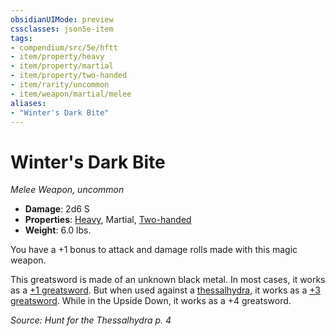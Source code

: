 ```yaml
---
obsidianUIMode: preview
cssclasses: json5e-item
tags:
- compendium/src/5e/hftt
- item/property/heavy
- item/property/martial
- item/property/two-handed
- item/rarity/uncommon
- item/weapon/martial/melee
aliases: 
- "Winter's Dark Bite"
---
```

# Winter's Dark Bite
*Melee Weapon, uncommon*  

- **Damage**: 2d6 S
- **Properties**: [Heavy](/Systems/5e/rules/item-properties.md#Heavy), Martial, [Two-handed](/Systems/5e/rules/item-properties.md#Two-handed)
- **Weight**: 6.0 lbs.

You have a +1 bonus to attack and damage rolls made with this magic weapon.

This greatsword is made of an unknown black metal. In most cases, it works as a [+1 greatsword](/Systems/5e/items/1-weapon.md). But when used against a [thessalhydra](/Systems/5e/bestiary/monstrosity/thessalhydra-hftt.md), it works as a [+3 greatsword](/Systems/5e/items/3-weapon.md). While in the Upside Down, it works as a +4 greatsword.

*Source: Hunt for the Thessalhydra p. 4*